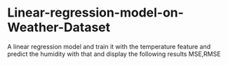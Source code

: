 # Linear-regression-model-on-Weather-Dataset
A linear regression model and train it with the temperature feature and predict the humidity with that and display the following results MSE,RMSE
